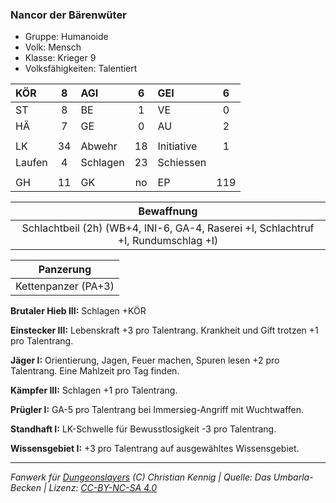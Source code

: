 ### Nancor der Bärenwüter

- Gruppe: Humanoide
- Volk: Mensch
- Klasse: Krieger 9
- Volksfähigkeiten: Talentiert

| KÖR    |  8  | AGI      |  6  | GEI        |  6  |
| :----- | :-: | :------- | :-: | :--------- | :-: |
| ST     |  8  | BE       |  1  | VE         |  0  |
| HÄ     |  7  | GE       |  0  | AU         |  2  |
|        |     |          |     |            |     |
| LK     | 34  | Abwehr   | 18  | Initiative |  1  |
| Laufen |  4  | Schlagen | 23  | Schiessen  |     |
|        |     |          |     |            |     |
| GH     | 11  | GK       | no  | EP         | 119 |

|                                     Bewaffnung                                     |
| :--------------------------------------------------------------------------------: |
| Schlachtbeil (2h) (WB+4, INI-6, GA-4, Raserei +I, Schlachtruf +I, Rundumschlag +I) |

|      Panzerung      |
| :-----------------: |
| Kettenpanzer (PA+3) |

**Brutaler Hieb III:** Schlagen +KÖR

**Einstecker III:** Lebenskraft +3 pro Talentrang. Krankheit und Gift trotzen +1 pro Talentrang.

**Jäger I:** Orientierung, Jagen, Feuer machen, Spuren lesen +2 pro Talentrang. Eine Mahlzeit pro Tag finden.

**Kämpfer III:** Schlagen +1 pro Talentrang.

**Prügler I:** GA-5 pro Talentrang bei Immersieg-Angriff mit Wuchtwaffen.

**Standhaft I:** LK-Schwelle für Bewusstlosigkeit -3 pro Talentrang.

**Wissensgebiet I:** +3 pro Talentrang auf ausgewähltes Wissensgebiet.

---

_Fanwerk für [Dungeonslayers](https://www.dungeonslayers.net/) (C) Christian Kennig | Quelle: Das Umbarla-Becken | Lizenz: [CC-BY-NC-SA 4.0](https://creativecommons.org/licenses/by-nc-sa/4.0/deed.de)_
